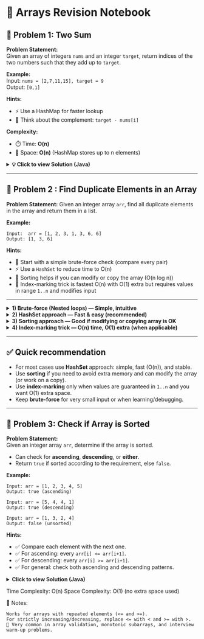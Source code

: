 # 🚀 Arrays Revision Notebook

## 🧩 Problem 1: Two Sum

**Problem Statement:**  
Given an array of integers `nums` and an integer `target`, return indices of the two numbers such that they add up to `target`.

**Example:**  
Input: `nums = [2,7,11,15], target = 9`  
Output: `[0,1]`

**Hints:**

- ⚡ Use a HashMap for faster lookup
- 🧠 Think about the complement: `target - nums[i]`

**Complexity:**

- ⏱️ Time: **O(n)**
- 💾 Space: **O(n)** (HashMap stores up to n elements)

<details>
  <summary><b>💡 Click to view Solution (Java)</b></summary>

```JAVA
class Solution {
    public int[] twoSum(int[] nums, int target) {
     // first pair hi return krna hai (Brute force)
        for (int i = 0; i < arr.length; i++) {
                for (int j = i + 1; j < arr.length; j++) {
                        if (arr[i] + arr[j] == target) {
                               return new int[] { i, j };
                             }
                          }
                      }
                return new int[] {};
            }
}
```

```java
import java.util.HashMap;

class Solution {
    public int[] twoSum(int[] nums, int target) {
        //efficient approach
        HashMap<Integer, Integer> map = new HashMap<>();
        for (int i = 0; i < nums.length; i++) {
            int complement = target - nums[i];
            if (map.containsKey(complement)) {
                return new int[] { map.get(complement), i };
            }
            map.put(nums[i], i);
        }
        return new int[] {}; // no solution case
    }
}

```

</details>

---

## 🧩 Problem 2 : Find Duplicate Elements in an Array

**Problem Statement:**
Given an integer array `arr`, find all duplicate elements in the array and return them in a list.

**Example:**

```
Input:  arr = [1, 2, 3, 1, 3, 6, 6]
Output: [1, 3, 6]
```

**Hints:**

- 🔎 Start with a simple brute-force check (compare every pair)
- ⚡ Use a `HashSet` to reduce time to O(n)
- 🔁 Sorting helps if you can modify or copy the array (O(n log n))
- 🧠 Index-marking trick is fastest O(n) with O(1) extra but requires values in range `1..n` and modifies input

---

<details>
  <summary><b>1) Brute-force (Nested loops) — Simple, intuitive</b></summary>

**Idea:** Compare every pair `(i, j)` and collect duplicates. Avoid adding the same duplicate multiple times.

**Complexity:**

- ⏱️ Time: **O(n²)** (two nested loops)
- 💾 Space: **O(k)** for result list (k = number of duplicates)

```java
import java.util.ArrayList;

class Solution {
    static ArrayList<Integer> duplicates(int arr[]) {
        ArrayList<Integer> duplicates = new ArrayList<>();
        for (int i = 0; i < arr.length; i++) {
            for (int j = i + 1; j < arr.length; j++) {
                if (arr[i] == arr[j] && !duplicates.contains(arr[i])) {
                    duplicates.add(arr[i]);
                }
            }
        }
        return duplicates;
    }

    public static void main(String[] args) {
        int[] arr = {1, 2, 3, 1, 3, 6, 6};
        System.out.println("Duplicates: " + duplicates(arr));
    }
}
```

</details>

<details>
  <summary><b>2) HashSet approach — Fast & easy (recommended)</b></summary>

**Idea:** Use one `HashSet` to track seen values. When a value is already in `seen`, add it to a `dup` set. Convert `dup` to list at the end.

**Complexity:**

- ⏱️ Time: **O(n)**
- 💾 Space: **O(n)** (for `seen` and `dup` sets)

```java
import java.util.ArrayList;
import java.util.HashSet;

class Solution {
    static ArrayList<Integer> duplicates(int arr[]) {
        HashSet<Integer> seen = new HashSet<>();
        HashSet<Integer> dup = new HashSet<>();
        for (int val : arr) {
            if (seen.contains(val)) {
                dup.add(val);
            } else {
                seen.add(val);
            }
        }
        return new ArrayList<>(dup);
    }

    public static void main(String[] args) {
        int[] arr = {1, 2, 3, 1, 3, 6, 6};
        System.out.println("Duplicates: " + duplicates(arr));
    }
}
```

</details>

<details>
  <summary><b>3) Sorting approach — Good if modifying or copying array is OK</b></summary>

**Idea:** Sort the array and scan adjacent elements to find duplicates. This groups equal values together.

**Complexity:**

- ⏱️ Time: **O(n log n)** (due to sorting)
- 💾 Space: **O(1)** extra if sort in-place (or O(n) if you need a copy)

```java
import java.util.ArrayList;
import java.util.Arrays;

class Solution {
    static ArrayList<Integer> duplicates(int arr[]) {
        ArrayList<Integer> duplicates = new ArrayList<>();
        if (arr.length == 0) return duplicates;

        Arrays.sort(arr); // modifies input
        for (int i = 1; i < arr.length; i++) {
            if (arr[i] == arr[i - 1]) {
                // avoid adding same duplicate multiple times
                if (duplicates.isEmpty() || duplicates.get(duplicates.size() - 1) != arr[i]) {
                    duplicates.add(arr[i]);
                }
            }
        }
        return duplicates;
    }

    public static void main(String[] args) {
        int[] arr = {1, 2, 3, 1, 3, 6, 6};
        System.out.println("Duplicates: " + duplicates(arr));
    }
}
```

</details>

<details>
  <summary><b>4) Index-marking trick — O(n) time, O(1) extra (when applicable)</b></summary>

**Idea:** If array values are in the range `1..n` (n = arr.length), use each value `val` to mark index `val-1` negative. On second visit the position is already negative → duplicate. This **modifies** the input array.

**Important:** This method only works when each value `val` satisfies `1 <= val <= n`. Also it mutates the array (we restore it after detection in the example below).

**Complexity:**

- ⏱️ Time: **O(n)**
- 💾 Space: **O(1)** (ignoring output list)

```java
import java.util.ArrayList;

class Solution {
    static ArrayList<Integer> duplicates(int arr[]) {
        ArrayList<Integer> duplicates = new ArrayList<>();

        for (int i = 0; i < arr.length; i++) {
            int val = Math.abs(arr[i]);
            int idx = val - 1; // map value to index
            if (idx < 0 || idx >= arr.length) {
                // index trick not applicable for this value range
                continue;
            }
            if (arr[idx] < 0) {
                // already visited => duplicate
                if (!duplicates.contains(val)) duplicates.add(val);
            } else {
                // mark as visited
                arr[idx] = -arr[idx];
            }
        }

        // restore original array values (optional)
        for (int i = 0; i < arr.length; i++) arr[i] = Math.abs(arr[i]);

        return duplicates;
    }

    public static void main(String[] args) {
        int[] arr = {1, 2, 3, 1, 3, 6, 6};
        System.out.println("Duplicates: " + duplicates(arr));
    }
}
```

</details>

---

## ✅ Quick recommendation

- For most cases use **HashSet** approach: simple, fast (O(n)), and stable.
- Use **sorting** if you need to avoid extra memory and can modify the array (or work on a copy).
- Use **index-marking** only when values are guaranteed in `1..n` and you want O(1) extra space.
- Keep **brute-force** for very small input or when learning/debugging.

---

## 🧩 Problem 3: Check if Array is Sorted

**Problem Statement:**  
Given an integer array `arr`, determine if the array is sorted.

- Can check for **ascending**, **descending**, or **either**.
- Return `true` if sorted according to the requirement, else `false`.

**Example:**

```
Input: arr = [1, 2, 3, 4, 5]
Output: true (ascending)

Input: arr = [5, 4, 4, 1]
Output: true (descending)

Input: arr = [1, 3, 2, 4]
Output: false (unsorted)
```

**Hints:**

- ✅ Compare each element with the next one.
- ✅ For ascending: every `arr[i] <= arr[i+1]`.
- ✅ For descending: every `arr[i] >= arr[i+1]`.
- ✅ For general: check both ascending and descending patterns.

<details>
  <summary><b>Click to view Solution (Java)</b></summary>

```java
class Solution {

    // Check ascending order
    static boolean isAscending(int[] arr) {
        for (int i = 0; i < arr.length - 1; i++) {
            if (arr[i] > arr[i + 1]) return false;
        }
        return true;
    }

    // Check descending order
    static boolean isDescending(int[] arr) {
        for (int i = 0; i < arr.length - 1; i++) {
            if (arr[i] < arr[i + 1]) return false;
        }
        return true;
    }

    // Check if sorted (either ascending or descending)
    static boolean isSorted(int[] arr) {
        return isAscending(arr) || isDescending(arr);
    }

    public static void main(String[] args) {
        int[] arr1 = {1, 2, 3, 4, 5};
        int[] arr2 = {5, 4, 4, 1};
        int[] arr3 = {1, 3, 2, 4};

        System.out.println(isSorted(arr1)); // true
        System.out.println(isSorted(arr2)); // true
        System.out.println(isSorted(arr3)); // false
    }
}
```

</details>

Time Complexity: O(n)
Space Complexity: O(1) (no extra space used)

🧠 Notes:

```
Works for arrays with repeated elements (<= and >=).
For strictly increasing/decreasing, replace <= with < and >= with >.
🚀 Very common in array validation, monotonic subarrays, and interview warm-up problems.
```

